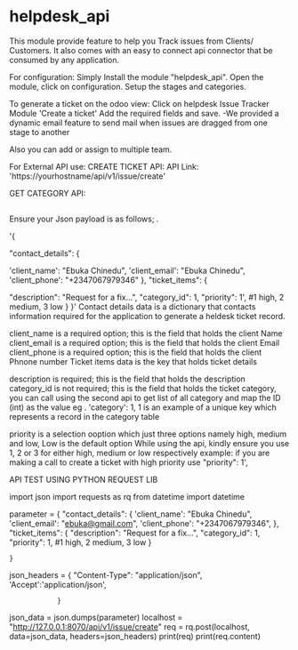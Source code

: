 # helpdesk_api
This module provide feature to help you Track issues from Clients/ Customers. It also comes with an easy to connect api connector that be consumed by any application.

For configuration: Simply Install the module "helpdesk_api". Open the module, click on configuration. Setup the stages and categories.

To generate a ticket on the odoo view: Click on helpdesk Issue Tracker Module 'Create a ticket' Add the required fields and save. -We provided a dynamic email feature to send mail when issues are dragged from one stage to another

Also you can add or assign to multiple team. 

For External API use:
CREATE TICKET API: 
API Link: 'https://yourhostname/api/v1/issue/create'

GET CATEGORY API: 
## 

Ensure your Json payload is as follows; .

'{

"contact_details": {

  'client_name': "Ebuka Chinedu", 
  'client_email': "Ebuka Chinedu", 
  'client_phone': "+2347067979346"
  }, 
"ticket_items": {

  "description": "Request for a fix...", 
  "category_id": 1, 
  "priority": 1', #1 high, 2 medium, 3 low
  }
}'
Contact details data is a dictionary that contacts information required for the application to 
generate a heldesk ticket record.

client_name is a required option; this is the field that holds the client Name
client_email is a required option; this is the field that holds the client Email
client_phone is a required option; this is the field that holds the client Phnone number
Ticket items data is the key that holds ticket details

description is required; this is the field that holds the description
category_id is not required; this is the field that holds the ticket category, you can call using the second api to get list of all category and map the ID (int) as the value
eg . 'category': 1, 1 is an example of a unique key which represents a record in the category table

priority is a selection ooption which just three options namely high, medium and low,
Low is the default option
While using the api, kindly ensure you use 1, 2  or 3 for either high, medium or low respectively
example: 
if you are making a call to create a ticket with high priority use
"priority": 1',




API TEST USING PYTHON REQUEST LIB

import json
import requests as rq
from datetime import datetime


parameter = {
        "contact_details": {
            'client_name': "Ebuka Chinedu", 
            'client_email': "ebuka@gmail.com", 
            'client_phone': "+2347067979346", 
            },
        "ticket_items": { 
            "description": "Request for a fix...",
            "category_id": 1,
            "priority": 1, #1 high,  2 medium, 3 low
        }

    }
json_headers = {
                "Content-Type": "application/json",
                'Accept':'application/json',
                 
                }
json_data = json.dumps(parameter)
localhost = "http://127.0.0.1:8070/api/v1/issue/create"
req = rq.post(localhost, data=json_data,
              headers=json_headers)
print(req)
print(req.content)
